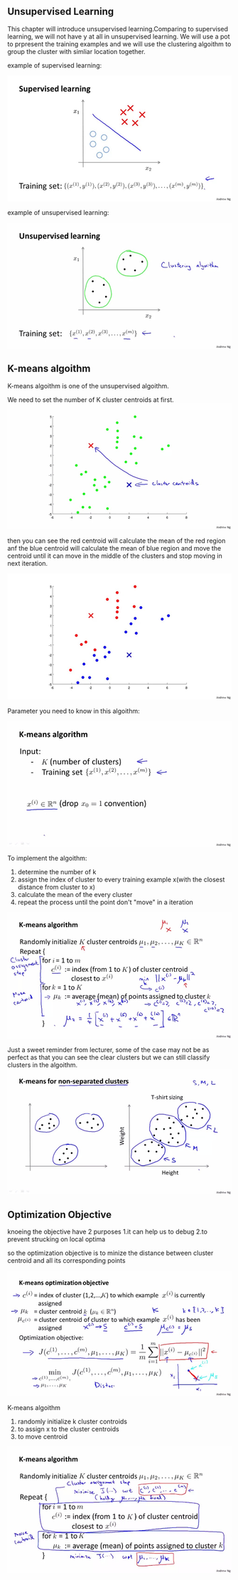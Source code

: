 ## Unsupervised Learning 
This chapter will introduce unsupervised learning.Comparing to supervised learning, we will not have y at all in unsupervised learning. We will use a pot to prpresent the training examples and we will use the clustering algoithm to group the cluster with simliar location together.

example of supervised learning:

![](picture/ch8_2.jpg)

example of unsupervised learning:

![](picture/ch8_1.png)

## K-means algoithm
K-means algoithm is one of the unsupervised algoithm.

We need to set the number of K cluster centroids at first. 
![](picture/ch8_3.png)

then you can see the red centroid will calculate the mean of the red region anf the blue centroid will calculate the mean of blue region and move the centroid until it can move in the middle of the clusters and stop moving in next iteration.

![](picture/ch8_3.jpg)

Parameter you need to know in this algoithm:

![](picture/ch8_4.png)

To implement the algoithm:
1. determine the number of k
2. assign the index of cluster to every training example x(with the closest distance from cluster to x)
3. calculate the mean of the every cluster
4. repeat the process until the point don't "move" in a iteration

![](picture/ch8_5.png)

Just a sweet reminder from lecturer, some of the case may not be as perfect as that you can see the clear clusters but we can still classify clusters in the algoithm.
![](picture/ch8_6.png)
## Optimization Objective
knoeing the objective have 2 purposes
1.it can help us to debug 
2.to prevent strucking on local optima

so the optimization objective is to minize the distance between cluster centroid and all its corresponding points

![](picture/ch8_7.jpeg)

K-means algoithm 
1. randomly initialize k cluster controids
2. to assign x to the cluster centroids
3. to move centroid

![](picture/ch8_8.jpeg)